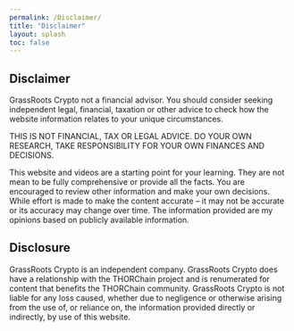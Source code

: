 ```yaml
---
permalink: /Disclaimer/
title: "Disclaimer"
layout: splash
toc: false
---
```


## Disclaimer ##
GrassRoots Crypto not a financial advisor. You should consider seeking independent legal, financial, taxation or other advice to check how the website information relates to your unique circumstances.

THIS IS NOT FINANCIAL, TAX OR LEGAL ADVICE. DO YOUR OWN RESEARCH, TAKE RESPONSIBILITY FOR YOUR OWN FINANCES AND DECISIONS. 

This website and videos are a starting point for your learning. They are not mean to be fully comprehensive or provide all the facts. You are encouraged to review other information and make your own decisions. While effort is made to make the content accurate – it may not be accurate or its accuracy may change over time. The information provided are my opinions based on publicly available information.

## Disclosure ##
GrassRoots Crypto is an independent company. GrassRoots Crypto does have a relationship with the THORChain project and is renumerated for content that benefits the THORChain community. 
GrassRoots Crypto is not liable for any loss caused, whether due to negligence or otherwise arising from the use of, or reliance on, the information provided directly or indirectly, by use of this website.
